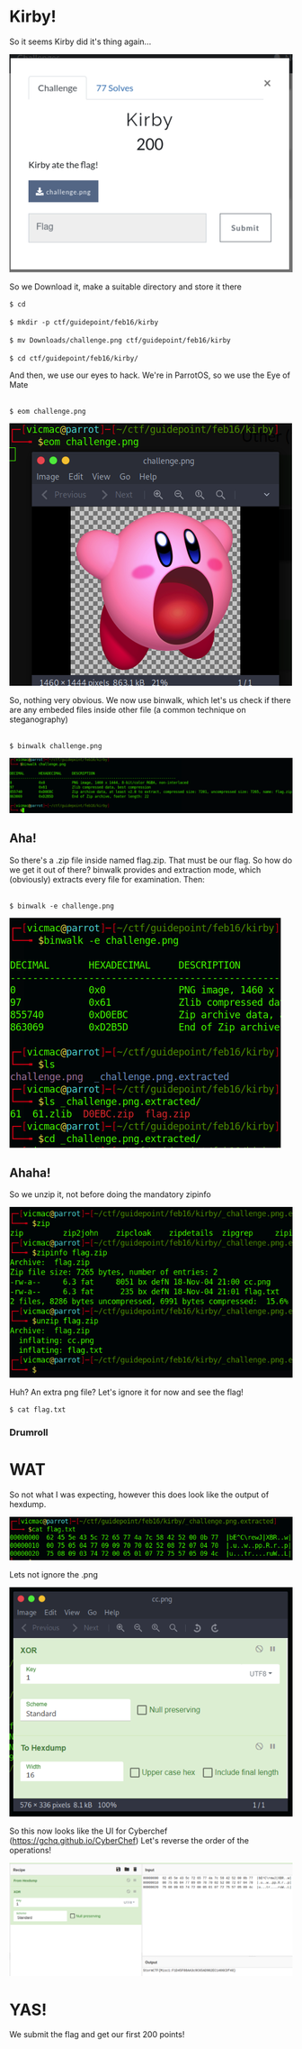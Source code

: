 # Kirby!

So it seems Kirby did it's thing again...

![Kirby](images/kirby/challenge.png "Kirby!")


So we Download it, make a suitable directory and store it there

```
$ cd 

$ mkdir -p ctf/guidepoint/feb16/kirby

$ mv Downloads/challenge.png ctf/guidepoint/feb16/kirby

$ cd ctf/guidepoint/feb16/kirby/
```


And then, we use our eyes to hack. We're in ParrotOS, so we use the Eye of Mate

```

$ eom challenge.png

```

![Kirby](images/kirby/kirby.png "Kirby!")

So, nothing very obvious. We now use binwalk, which let's us check if there are any embeded files inside other file (a common technique on steganography)

```

$ binwalk challenge.png

```
![Kirby](images/kirby/binwalk.png "Lets peek inside!")

## Aha!

So there's a .zip file inside named flag.zip. That must be our flag. So how do we get it out of there? binwalk provides and extraction mode, which (obviously) extracts every file for examination. Then:

```

$ binwalk -e challenge.png

```

![Kirby](images/kirby/binwalk_ext.png "We're in!")

## Ahaha!

So we unzip it, not before doing the mandatory zipinfo

![Kirby](images/kirby/zipinfo.png "Almost there!")

Huh? An extra png file? Let's ignore it for now and see the flag!

```
$ cat flag.txt
```

### Drumroll

# WAT

So not what I was expecting, however this does look like the output of hexdump.

![Kirby](images/kirby/hex.png "Hex before Hax!")


Lets not ignore the .png 

![Kirby](images/kirby/chef.png "Lets cook!")

So this now looks like the UI for Cyberchef (https://gchq.github.io/CyberChef) Let's reverse the order of the operations!

![Kirby](images/kirby/flag.png "Reverse cooking")

# YAS!

We submit the flag and get our first 200 points!
